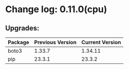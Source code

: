 # Change log: 0.11.0(cpu)

## Upgrades: 

Package | Previous Version | Current Version
---|---|---
boto3|1.33.7|1.34.11
pip|23.3.1|23.3.2
